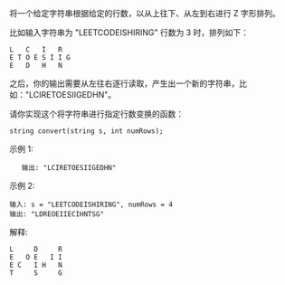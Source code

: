 将一个给定字符串根据给定的行数，以从上往下、从左到右进行 Z 字形排列。

比如输入字符串为 "LEETCODEISHIRING" 行数为 3 时，排列如下：

```$xslt
L   C   I   R
E T O E S I I G
E   D   H   N
```

之后，你的输出需要从左往右逐行读取，产生出一个新的字符串，比如："LCIRETOESIIGEDHN"。

请你实现这个将字符串进行指定行数变换的函数：

```string convert(string s, int numRows);```

示例 1:

```输入: s = "LEETCODEISHIRING", numRows = 3
   输出: "LCIRETOESIIGEDHN"
   ```

示例 2:

```
输入: s = "LEETCODEISHIRING", numRows = 4
输出: "LDREOEIIECIHNTSG"
```

解释:

```
L     D     R
E   O E   I I
E C   I H   N
T     S     G
```